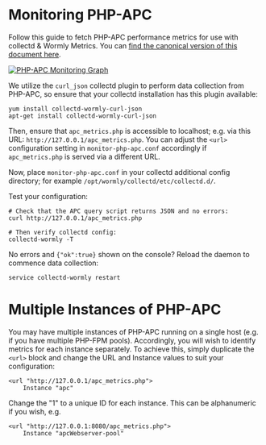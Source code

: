 Monitoring PHP-APC
==========

Follow this guide to fetch PHP-APC performance metrics for use with collectd & Wormly Metrics. You can [find the canonical version of this document here](https://www.wormly.com/help/collectd-plugins/php-apc-monitoring).

[![PHP-APC Monitoring Graph](https://d1v0bax3d3bxs8.cloudfront.net/cloud-monitoring/php-apc-monitoring-cache-hit-graph.png)](https://www.wormly.com/help/collectd-plugins/php-apc-monitoring)

We utilize the `curl_json` collectd plugin to perform data collection from PHP-APC, so ensure that your collectd installation has this plugin available:

```Shell
yum install collectd-wormly-curl-json
apt-get install collectd-wormly-curl-json
```

Then, ensure that `apc_metrics.php` is accessible to localhost; e.g. via this URL: `http://127.0.0.1/apc_metrics.php`. You can adjust the `<url>` configuration setting in `monitor-php-apc.conf` accordingly if `apc_metrics.php` is served via a different URL.

Now, place `monitor-php-apc.conf` in your collectd additional config directory; for example `/opt/wormly/collectd/etc/collectd.d/`.

Test your configuration:

```Shell
# Check that the APC query script returns JSON and no errors:
curl http://127.0.0.1/apc_metrics.php

# Then verify collectd config:
collectd-wormly -T
```

No errors and `{"ok":true}` shown on the console?  Reload the daemon to commence data collection:

```Shell
service collectd-wormly restart
```

Multiple Instances of PHP-APC 
=========

You may have multiple instances of PHP-APC running on a single host (e.g. if you have multiple PHP-FPM pools). Accordingly, you will wish to identify metrics for each instance separately. To achieve this, simply duplicate the `<url>` block and change the URL and Instance values to suit your configuration:

```ApacheConf
<url "http://127.0.0.1/apc_metrics.php">
    Instance "apc"
```

Change the "1" to a unique ID for each instance. This can be alphanumeric if you wish, e.g.

```ApacheConf
<url "http://127.0.0.1:8080/apc_metrics.php">
    Instance "apcWebserver-pool"
```

